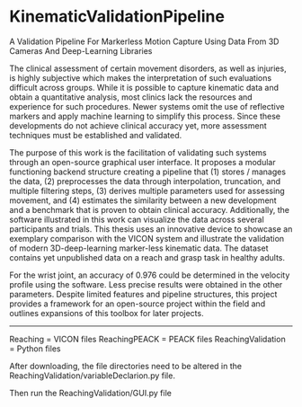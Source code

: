 # KinematicValidationPipeline
A Validation Pipeline For Markerless Motion Capture Using Data From 3D Cameras And Deep-Learning Libraries


The clinical assessment of certain movement disorders, as well as injuries, is highly subjective which makes the interpretation of such evaluations difficult across groups. While it is possible to capture kinematic data and obtain a quantitative analysis, most clinics lack the resources and experience for such procedures. Newer systems omit the use of reflective markers and apply machine learning to simplify this process. Since these developments do not achieve clinical accuracy yet, more assessment techniques must be established and validated.

The purpose of this work is the facilitation of validating such systems through an open-source graphical user interface. It proposes a modular functioning backend structure creating a pipeline that (1) stores / manages the data, (2) preprocesses the data through interpolation, truncation, and multiple filtering steps, (3) derives multiple parameters used for assessing movement, and (4) estimates the similarity between a new development and a benchmark that is proven to obtain clinical accuracy. Additionally, the software illustrated in this work can visualize the data across several participants and trials. This thesis uses an innovative device  to showcase an exemplary comparison with the VICON system and illustrate the validation of modern 3D-deep-learning marker-less kinematic data. The dataset contains yet unpublished data on a reach and grasp task in healthy adults.

For the wrist joint, an accuracy of 0.976 could be determined in the velocity profile using the software. Less precise results were obtained in the other parameters. Despite limited features and pipeline structures, this project provides a framework for an open-source project within the field and outlines expansions of this toolbox for later projects.

-------

Reaching = VICON files
ReachingPEACK = PEACK files
ReachingValidation = Python files

After downloading, the file directories need to be altered in the ReachingValidation/variableDeclarion.py file.

Then run the ReachingValidation/GUI.py file
